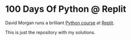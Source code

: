 # 100 Days Of Python @ Replit

David Morgan runs a brilliant [Python course](https://replit.com/learn/100-days-of-python/hub) at [Replit](https://replit.com/).

This is just the repository with my solutions.